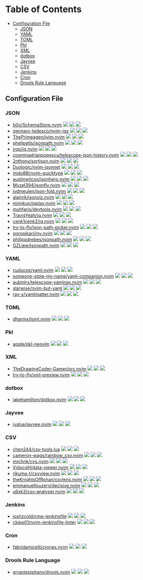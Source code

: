 # Table of Contents

<!-- toc -->

- [Configuration File](#configuration-file)
  * [JSON](#json)
  * [YAML](#yaml)
  * [TOML](#toml)
  * [Pkl](#pkl)
  * [XML](#xml)
  * [dotbox](#dotbox)
  * [Jayvee](#jayvee)
  * [CSV](#csv)
  * [Jenkins](#jenkins)
  * [Cron](#cron)
  * [Drools Rule Language](#drools-rule-language)

<!-- tocstop -->

## Configuration File

### JSON

- [b0o/SchemaStore.nvim](https://github.com/b0o/SchemaStore.nvim) ![](https://img.shields.io/github/stars/b0o/SchemaStore.nvim) ![](https://img.shields.io/github/last-commit/b0o/SchemaStore.nvim) ![](https://img.shields.io/github/commit-activity/y/b0o/SchemaStore.nvim)
- [gennaro-tedesco/nvim-jqx](https://github.com/gennaro-tedesco/nvim-jqx) ![](https://img.shields.io/github/stars/gennaro-tedesco/nvim-jqx) ![](https://img.shields.io/github/last-commit/gennaro-tedesco/nvim-jqx) ![](https://img.shields.io/github/commit-activity/y/gennaro-tedesco/nvim-jqx)
- [ThePrimeagen/jvim.nvim](https://github.com/ThePrimeagen/jvim.nvim) ![](https://img.shields.io/github/stars/ThePrimeagen/jvim.nvim) ![](https://img.shields.io/github/last-commit/ThePrimeagen/jvim.nvim) ![](https://img.shields.io/github/commit-activity/y/ThePrimeagen/jvim.nvim)
- [phelipetls/jsonpath.nvim](https://github.com/phelipetls/jsonpath.nvim) ![](https://img.shields.io/github/stars/phelipetls/jsonpath.nvim) ![](https://img.shields.io/github/last-commit/phelipetls/jsonpath.nvim) ![](https://img.shields.io/github/commit-activity/y/phelipetls/jsonpath.nvim)
- [jrop/jq.nvim](https://github.com/jrop/jq.nvim) ![](https://img.shields.io/github/stars/jrop/jq.nvim) ![](https://img.shields.io/github/last-commit/jrop/jq.nvim) ![](https://img.shields.io/github/commit-activity/y/jrop/jq.nvim)
- [cosminadrianpopescu/telescope-json-history.nvim](https://github.com/cosminadrianpopescu/telescope-json-history.nvim) ![](https://img.shields.io/github/stars/cosminadrianpopescu/telescope-json-history.nvim) ![](https://img.shields.io/github/last-commit/cosminadrianpopescu/telescope-json-history.nvim) ![](https://img.shields.io/github/commit-activity/y/cosminadrianpopescu/telescope-json-history.nvim)
- [2nthony/sortjson.nvim](https://github.com/2nthony/sortjson.nvim) ![](https://img.shields.io/github/stars/2nthony/sortjson.nvim) ![](https://img.shields.io/github/last-commit/2nthony/sortjson.nvim) ![](https://img.shields.io/github/commit-activity/y/2nthony/sortjson.nvim)
- [Duologic/nvim-jsonnet](https://github.com/Duologic/nvim-jsonnet) ![](https://img.shields.io/github/stars/Duologic/nvim-jsonnet) ![](https://img.shields.io/github/last-commit/Duologic/nvim-jsonnet) ![](https://img.shields.io/github/commit-activity/y/Duologic/nvim-jsonnet)
- [midoBB/nvim-quicktype](https://github.com/midoBB/nvim-quicktype) ![](https://img.shields.io/github/stars/midoBB/nvim-quicktype) ![](https://img.shields.io/github/last-commit/midoBB/nvim-quicktype) ![](https://img.shields.io/github/commit-activity/y/midoBB/nvim-quicktype)
- [austinwilcox/jsonhero.nvim](https://github.com/austinwilcox/jsonhero.nvim) ![](https://img.shields.io/github/stars/austinwilcox/jsonhero.nvim) ![](https://img.shields.io/github/last-commit/austinwilcox/jsonhero.nvim) ![](https://img.shields.io/github/commit-activity/y/austinwilcox/jsonhero.nvim)
- [Myzel394/jsonfly.nvim](https://github.com/Myzel394/jsonfly.nvim) ![](https://img.shields.io/github/stars/Myzel394/jsonfly.nvim) ![](https://img.shields.io/github/last-commit/Myzel394/jsonfly.nvim) ![](https://img.shields.io/github/commit-activity/y/Myzel394/jsonfly.nvim)
- [jvdmeulen/json-fold.nvim](https://github.com/jvdmeulen/json-fold.nvim) ![](https://img.shields.io/github/stars/jvdmeulen/json-fold.nvim) ![](https://img.shields.io/github/last-commit/jvdmeulen/json-fold.nvim) ![](https://img.shields.io/github/commit-activity/y/jvdmeulen/json-fold.nvim)
- [alainrk/jsonviz.nvim](https://github.com/alainrk/jsonviz.nvim) ![](https://img.shields.io/github/stars/alainrk/jsonviz.nvim) ![](https://img.shields.io/github/last-commit/alainrk/jsonviz.nvim) ![](https://img.shields.io/github/commit-activity/y/alainrk/jsonviz.nvim)
- [mimikun/jqplay.nvim](https://github.com/mimikun/jqplay.nvim) ![](https://img.shields.io/github/stars/mimikun/jqplay.nvim) ![](https://img.shields.io/github/last-commit/mimikun/jqplay.nvim) ![](https://img.shields.io/github/commit-activity/y/mimikun/jqplay.nvim)
- [muhfaris/devtools.nvim](https://github.com/muhfaris/devtools.nvim) ![](https://img.shields.io/github/stars/muhfaris/devtools.nvim) ![](https://img.shields.io/github/last-commit/muhfaris/devtools.nvim) ![](https://img.shields.io/github/commit-activity/y/muhfaris/devtools.nvim)
- [TravisYeah/jq.nvim](https://github.com/TravisYeah/jq.nvim) ![](https://img.shields.io/github/stars/TravisYeah/jq.nvim) ![](https://img.shields.io/github/last-commit/TravisYeah/jq.nvim) ![](https://img.shields.io/github/commit-activity/y/TravisYeah/jq.nvim)
- [cenk1cenk2/jq.nvim](https://github.com/cenk1cenk2/jq.nvim) ![](https://img.shields.io/github/stars/cenk1cenk2/jq.nvim) ![](https://img.shields.io/github/last-commit/cenk1cenk2/jq.nvim) ![](https://img.shields.io/github/commit-activity/y/cenk1cenk2/jq.nvim)
- [try-to-fly/json-path-picker.nvim](https://github.com/try-to-fly/json-path-picker.nvim) ![](https://img.shields.io/github/stars/try-to-fly/json-path-picker.nvim) ![](https://img.shields.io/github/last-commit/try-to-fly/json-path-picker.nvim) ![](https://img.shields.io/github/commit-activity/y/try-to-fly/json-path-picker.nvim)
- [goropikari/jnv.nvim](https://github.com/goropikari/jnv.nvim) ![](https://img.shields.io/github/stars/goropikari/jnv.nvim) ![](https://img.shields.io/github/last-commit/goropikari/jnv.nvim) ![](https://img.shields.io/github/commit-activity/y/goropikari/jnv.nvim)
- [philippdrebes/jsonpath.nvim](https://github.com/philippdrebes/jsonpath.nvim) ![](https://img.shields.io/github/stars/philippdrebes/jsonpath.nvim) ![](https://img.shields.io/github/last-commit/philippdrebes/jsonpath.nvim) ![](https://img.shields.io/github/commit-activity/y/philippdrebes/jsonpath.nvim)
- [GZLiew/jsonpath.nvim](https://github.com/GZLiew/jsonpath.nvim) ![](https://img.shields.io/github/stars/GZLiew/jsonpath.nvim) ![](https://img.shields.io/github/last-commit/GZLiew/jsonpath.nvim) ![](https://img.shields.io/github/commit-activity/y/GZLiew/jsonpath.nvim)

### YAML

- [cuducos/yaml.nvim](https://github.com/cuducos/yaml.nvim) ![](https://img.shields.io/github/stars/cuducos/yaml.nvim) ![](https://img.shields.io/github/last-commit/cuducos/yaml.nvim) ![](https://img.shields.io/github/commit-activity/y/cuducos/yaml.nvim)
- [someone-stole-my-name/yaml-companion.nvim](https://github.com/someone-stole-my-name/yaml-companion.nvim) ![](https://img.shields.io/github/stars/someone-stole-my-name/yaml-companion.nvim) ![](https://img.shields.io/github/last-commit/someone-stole-my-name/yaml-companion.nvim) ![](https://img.shields.io/github/commit-activity/y/someone-stole-my-name/yaml-companion.nvim)
- [aubinlrx/telescope-yamlnav.nvim](https://github.com/aubinlrx/telescope-yamlnav.nvim) ![](https://img.shields.io/github/stars/aubinlrx/telescope-yamlnav.nvim) ![](https://img.shields.io/github/last-commit/aubinlrx/telescope-yamlnav.nvim) ![](https://img.shields.io/github/commit-activity/y/aubinlrx/telescope-yamlnav.nvim)
- [slarwise/nvim-but-yaml](https://github.com/slarwise/nvim-but-yaml) ![](https://img.shields.io/github/stars/slarwise/nvim-but-yaml) ![](https://img.shields.io/github/last-commit/slarwise/nvim-but-yaml) ![](https://img.shields.io/github/commit-activity/y/slarwise/nvim-but-yaml)
- [ray-x/yamlmatter.nvim](https://github.com/ray-x/yamlmatter.nvim) ![](https://img.shields.io/github/stars/ray-x/yamlmatter.nvim) ![](https://img.shields.io/github/last-commit/ray-x/yamlmatter.nvim) ![](https://img.shields.io/github/commit-activity/y/ray-x/yamlmatter.nvim)

### TOML

- [dharmx/toml.nvim](https://github.com/dharmx/toml.nvim) ![](https://img.shields.io/github/stars/dharmx/toml.nvim) ![](https://img.shields.io/github/last-commit/dharmx/toml.nvim) ![](https://img.shields.io/github/commit-activity/y/dharmx/toml.nvim)

### Pkl

- [apple/pkl-neovim](https://github.com/apple/pkl-neovim) ![](https://img.shields.io/github/stars/apple/pkl-neovim) ![](https://img.shields.io/github/last-commit/apple/pkl-neovim) ![](https://img.shields.io/github/commit-activity/y/apple/pkl-neovim)

### XML

- [TheDrawingCoder-Gamer/prc.nvim](https://github.com/TheDrawingCoder-Gamer/prc.nvim) ![](https://img.shields.io/github/stars/TheDrawingCoder-Gamer/prc.nvim) ![](https://img.shields.io/github/last-commit/TheDrawingCoder-Gamer/prc.nvim) ![](https://img.shields.io/github/commit-activity/y/TheDrawingCoder-Gamer/prc.nvim)
- [try-to-fly/xml-preview.nvim](https://github.com/try-to-fly/xml-preview.nvim) ![](https://img.shields.io/github/stars/try-to-fly/xml-preview.nvim) ![](https://img.shields.io/github/last-commit/try-to-fly/xml-preview.nvim) ![](https://img.shields.io/github/commit-activity/y/try-to-fly/xml-preview.nvim)

### dotbox

- [jakehamilton/dotbox.nvim](https://github.com/jakehamilton/dotbox.nvim) ![](https://img.shields.io/github/stars/jakehamilton/dotbox.nvim) ![](https://img.shields.io/github/last-commit/jakehamilton/dotbox.nvim) ![](https://img.shields.io/github/commit-activity/y/jakehamilton/dotbox.nvim)

### Jayvee

- [jvalue/jayvee.nvim](https://github.com/jvalue/jayvee.nvim) ![](https://img.shields.io/github/stars/jvalue/jayvee.nvim) ![](https://img.shields.io/github/last-commit/jvalue/jayvee.nvim) ![](https://img.shields.io/github/commit-activity/y/jvalue/jayvee.nvim)

### CSV

- [chen244/csv-tools.lua](https://github.com/chen244/csv-tools.lua) ![](https://img.shields.io/github/stars/chen244/csv-tools.lua) ![](https://img.shields.io/github/last-commit/chen244/csv-tools.lua) ![](https://img.shields.io/github/commit-activity/y/chen244/csv-tools.lua)
- [cameron-wags/rainbow_csv.nvim](https://github.com/cameron-wags/rainbow_csv.nvim) ![](https://img.shields.io/github/stars/cameron-wags/rainbow_csv.nvim) ![](https://img.shields.io/github/last-commit/cameron-wags/rainbow_csv.nvim) ![](https://img.shields.io/github/commit-activity/y/cameron-wags/rainbow_csv.nvim)
- [mrchnk/cvs.nvim](https://github.com/mrchnk/cvs.nvim) ![](https://img.shields.io/github/stars/mrchnk/cvs.nvim) ![](https://img.shields.io/github/last-commit/mrchnk/cvs.nvim) ![](https://img.shields.io/github/commit-activity/y/mrchnk/cvs.nvim)
- [VidocqH/data-viewer.nvim](https://github.com/VidocqH/data-viewer.nvim) ![](https://img.shields.io/github/stars/VidocqH/data-viewer.nvim) ![](https://img.shields.io/github/last-commit/VidocqH/data-viewer.nvim) ![](https://img.shields.io/github/commit-activity/y/VidocqH/data-viewer.nvim)
- [rikuma-t/csvview.nvim](https://github.com/rikuma-t/csvview.nvim) ![](https://img.shields.io/github/stars/rikuma-t/csvview.nvim) ![](https://img.shields.io/github/last-commit/rikuma-t/csvview.nvim) ![](https://img.shields.io/github/commit-activity/y/rikuma-t/csvview.nvim)
- [theKnightsOfRohan/csvlens.nvim](https://github.com/theKnightsOfRohan/csvlens.nvim) ![](https://img.shields.io/github/stars/theKnightsOfRohan/csvlens.nvim) ![](https://img.shields.io/github/last-commit/theKnightsOfRohan/csvlens.nvim) ![](https://img.shields.io/github/commit-activity/y/theKnightsOfRohan/csvlens.nvim)
- [emmanueltouzery/decisive.nvim](https://github.com/emmanueltouzery/decisive.nvim) ![](https://img.shields.io/github/stars/emmanueltouzery/decisive.nvim) ![](https://img.shields.io/github/last-commit/emmanueltouzery/decisive.nvim) ![](https://img.shields.io/github/commit-activity/y/emmanueltouzery/decisive.nvim)
- [u6xk3/csv-analyser.nvim](https://github.com/u6xk3/csv-analyser.nvim) ![](https://img.shields.io/github/stars/u6xk3/csv-analyser.nvim) ![](https://img.shields.io/github/last-commit/u6xk3/csv-analyser.nvim) ![](https://img.shields.io/github/commit-activity/y/u6xk3/csv-analyser.nvim)

### Jenkins

- [joshzcold/cmp-jenkinsfile](https://github.com/joshzcold/cmp-jenkinsfile) ![](https://img.shields.io/github/stars/joshzcold/cmp-jenkinsfile) ![](https://img.shields.io/github/last-commit/joshzcold/cmp-jenkinsfile) ![](https://img.shields.io/github/commit-activity/y/joshzcold/cmp-jenkinsfile)
- [ckipp01/nvim-jenkinsfile-linter](https://github.com/ckipp01/nvim-jenkinsfile-linter) ![](https://img.shields.io/github/stars/ckipp01/nvim-jenkinsfile-linter) ![](https://img.shields.io/github/last-commit/ckipp01/nvim-jenkinsfile-linter) ![](https://img.shields.io/github/commit-activity/y/ckipp01/nvim-jenkinsfile-linter)

### Cron

- [fabridamicelli/cronex.nvim](https://github.com/fabridamicelli/cronex.nvim) ![](https://img.shields.io/github/stars/fabridamicelli/cronex.nvim) ![](https://img.shields.io/github/last-commit/fabridamicelli/cronex.nvim) ![](https://img.shields.io/github/commit-activity/y/fabridamicelli/cronex.nvim)

### Drools Rule Language

- [errantepiphany/drools.nvim](https://github.com/errantepiphany/drools.nvim) ![](https://img.shields.io/github/stars/errantepiphany/drools.nvim) ![](https://img.shields.io/github/last-commit/errantepiphany/drools.nvim) ![](https://img.shields.io/github/commit-activity/y/errantepiphany/drools.nvim)
